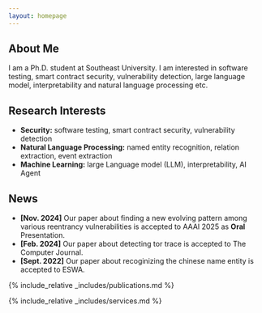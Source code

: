 ```yaml
---
layout: homepage
---
```


## About Me

I am a Ph.D. student at Southeast University. I am interested in software testing, smart contract security, vulnerability detection, large language model, interpretability and natural language processing etc. 

## Research Interests
- **Security:** software testing, smart contract security, vulnerability detection
- **Natural Language Processing:** named entity recognition, relation extraction, event extraction
- **Machine Learning:** large Language model (LLM), interpretability, AI Agent

## News

- **[Nov. 2024]** Our paper about finding a new evolving pattern among various reentrancy vulnerabilities is accepted to AAAI 2025 as **Oral** Presentation.
- **[Feb. 2024]** Our paper about detecting tor trace is accepted to The Computer Journal.
- **[Sept. 2022]** Our paper about recoginizing the chinese name entity is accepted to ESWA.
<!-- - **[Mar. 2019]** Our paper about few-shot learning is accepted to CVPR 2019. -->

{% include_relative _includes/publications.md %}

{% include_relative _includes/services.md %}
